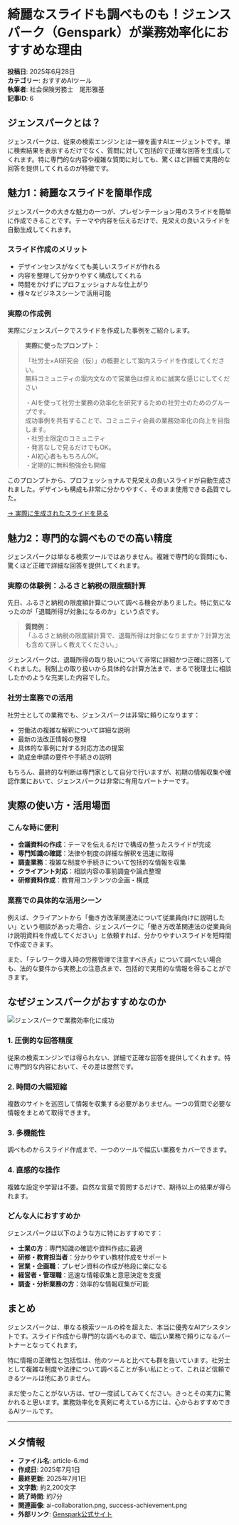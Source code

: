 # 綺麗なスライドも調べものも！ジェンスパーク（Genspark）が業務効率化におすすめな理由

**投稿日**: 2025年6月28日  
**カテゴリー**: おすすめAIツール  
**執筆者**: 社会保険労務士　尾形雅基  
**記事ID**: 6

## ジェンスパークとは？

ジェンスパークは、従来の検索エンジンとは一線を画すAIエージェントです。単に検索結果を表示するだけでなく、質問に対して包括的で正確な回答を生成してくれます。特に専門的な内容や複雑な質問に対しても、驚くほど詳細で実用的な回答を提供してくれるのが特徴です。

## 魅力1：綺麗なスライドを簡単作成

ジェンスパークの大きな魅力の一つが、プレゼンテーション用のスライドを簡単に作成できることです。テーマや内容を伝えるだけで、見栄えの良いスライドを自動生成してくれます。

### スライド作成のメリット

- デザインセンスがなくても美しいスライドが作れる
- 内容を整理して分かりやすく構成してくれる
- 時間をかけずにプロフェッショナルな仕上がり
- 様々なビジネスシーンで活用可能

### 実際の作成例

実際にジェンスパークでスライドを作成した事例をご紹介します。

> **実際に使ったプロンプト：**
> 
> 「社労士×AI研究会（仮）」の概要として案内スライドを作成してください。  
> 無料コミュニティの案内文なので営業色は控えめに誠実な感じにしてください
> 
> ・AIを使って社労士業務の効率化を研究するための社労士のためのグループです。  
> 成功事例を共有することで、コミュニティ会員の業務効率化の向上を目指します。  
> ・社労士限定のコミュニティ  
> ・発言なしで見るだけでもOK。  
> ・AI初心者ももちろんOK。  
> ・定期的に無料勉強会も開催

このプロンプトから、プロフェッショナルで見栄えの良いスライドが自動生成されました。デザインも構成も非常に分かりやすく、そのまま使用できる品質でした。

[→ 実際に生成されたスライドを見る](https://www.genspark.ai/slides?project_id=71d6f089-9102-48eb-9678-91acd0d030b2)

## 魅力2：専門的な調べものでの高い精度

ジェンスパークは単なる検索ツールではありません。複雑で専門的な質問にも、驚くほど正確で詳細な回答を提供してくれます。

### 実際の体験例：ふるさと納税の限度額計算

先日、ふるさと納税の限度額計算について調べる機会がありました。特に気になったのが「退職所得が対象になるのか」という点です。

> **質問例：**  
> 「ふるさと納税の限度額計算で、退職所得は対象になりますか？計算方法も含めて詳しく教えてください。」

ジェンスパークは、退職所得の取り扱いについて非常に詳細かつ正確に回答してくれました。税制上の取り扱いから具体的な計算方法まで、まるで税理士に相談したかのような充実した内容でした。

### 社労士業務での活用

社労士としての業務でも、ジェンスパークは非常に頼りになります：

- 労働法の複雑な解釈について詳細な説明
- 最新の法改正情報の整理
- 具体的な事例に対する対応方法の提案
- 助成金申請の要件や手続きの説明

もちろん、最終的な判断は専門家として自分で行いますが、初期の情報収集や確認作業において、ジェンスパークは非常に有用なパートナーです。

## 実際の使い方・活用場面

### こんな時に便利

- **会議資料の作成**：テーマを伝えるだけで構成の整ったスライドが完成
- **専門知識の確認**：法律や制度の詳細な解釈を迅速に取得
- **調査業務**：複雑な制度や手続きについて包括的な情報を収集
- **クライアント対応**：相談内容の事前調査や論点整理
- **研修資料作成**：教育用コンテンツの企画・構成

### 業務での具体的な活用シーン

例えば、クライアントから「働き方改革関連法について従業員向けに説明したい」という相談があった場合、ジェンスパークに「働き方改革関連法の従業員向け説明資料を作成してください」と依頼すれば、分かりやすいスライドを短時間で作成できます。

また、「テレワーク導入時の労務管理で注意すべき点」について調べたい場合も、法的な要件から実務上の注意点まで、包括的で実用的な情報を得ることができます。

## なぜジェンスパークがおすすめなのか

![ジェンスパークで業務効率化に成功](../generated-images/success-achievement.png)

### 1. 圧倒的な回答精度

従来の検索エンジンでは得られない、詳細で正確な回答を提供してくれます。特に専門的な内容において、その差は歴然です。

### 2. 時間の大幅短縮

複数のサイトを巡回して情報を収集する必要がありません。一つの質問で必要な情報をまとめて取得できます。

### 3. 多機能性

調べものからスライド作成まで、一つのツールで幅広い業務をカバーできます。

### 4. 直感的な操作

複雑な設定や学習は不要。自然な言葉で質問するだけで、期待以上の結果が得られます。

### どんな人におすすめか

ジェンスパークは以下のような方に特におすすめです：

- **士業の方**：専門知識の確認や資料作成に最適
- **研修・教育担当者**：分かりやすい教材作成をサポート
- **営業・企画職**：プレゼン資料の作成が格段に楽になる
- **経営者・管理職**：迅速な情報収集と意思決定を支援
- **調査・分析業務の方**：効率的な情報収集が可能

## まとめ

ジェンスパークは、単なる検索ツールの枠を超えた、本当に優秀なAIアシスタントです。スライド作成から専門的な調べものまで、幅広い業務で頼りになるパートナーとなってくれます。

特に情報の正確性と包括性は、他のツールと比べても群を抜いています。社労士として複雑な制度や法律について調べることが多い私にとって、これほど信頼できるツールは他にありません。

まだ使ったことがない方は、ぜひ一度試してみてください。きっとその実力に驚かれると思います。業務効率化を真剣に考えている方には、心からおすすめできるAIツールです。

---

## メタ情報

- **ファイル名**: article-6.md
- **作成日**: 2025年7月1日
- **最終更新**: 2025年7月1日
- **文字数**: 約2,200文字
- **読了時間**: 約7分
- **関連画像**: ai-collaboration.png, success-achievement.png
- **外部リンク**: [Genspark公式サイト](https://www.genspark.ai/)